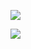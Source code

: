 ![](http://github-profile-summary-cards.vercel.app/api/cards/most-commit-language?username=DmPrkp&theme=dark)

![](http://github-profile-summary-cards.vercel.app/api/cards/repos-per-language?username=DmPrkp&theme=dark)